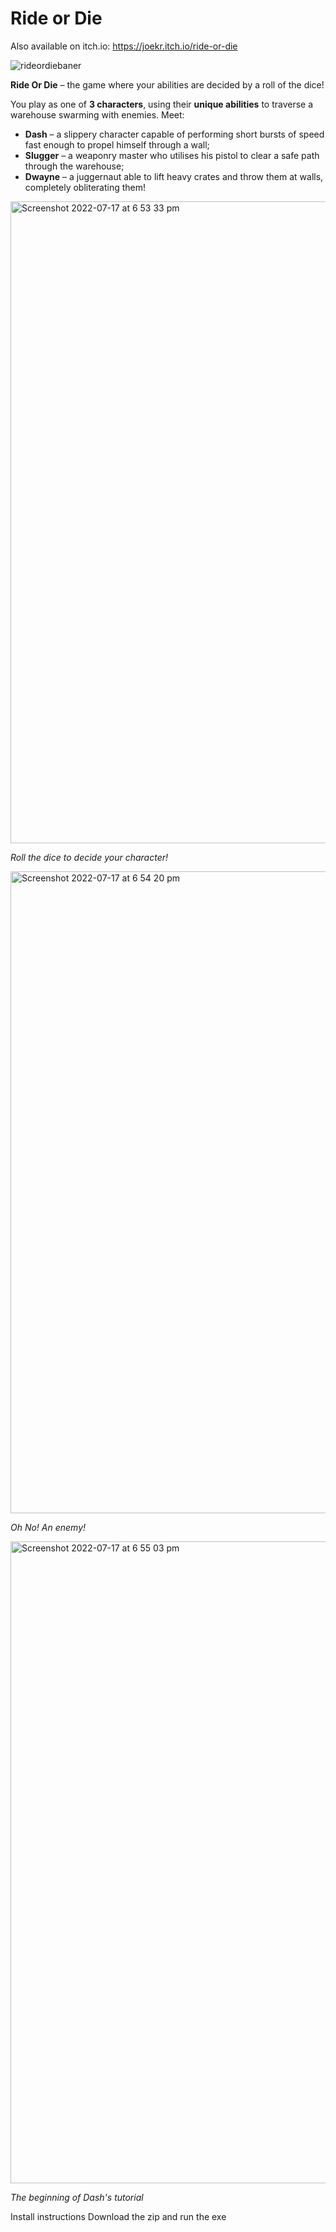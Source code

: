 # Ride or Die

Also available on itch.io: https://joekr.itch.io/ride-or-die

![rideordiebaner](https://user-images.githubusercontent.com/109162427/192260196-3d763b28-d4dd-4543-aedb-05421beace4e.jpg)

<b>Ride Or Die</b> – the game where your abilities are decided by a roll of the dice! 

You play as one of <b>3 characters</b>, using their <b>unique abilities</b> to traverse a warehouse swarming with enemies. Meet:
<ul>
<li><b>Dash</b> – a slippery character capable of performing short bursts of speed fast enough to propel himself through a wall;</li>

<li><b>Slugger</b> – a weaponry master who utilises his pistol to clear a safe path through the warehouse;</li>

<li><b>Dwayne</b> – a juggernaut able to lift heavy crates and throw them at walls, completely obliterating them!</li></ul>

<img width="1027" alt="Screenshot 2022-07-17 at 6 53 33 pm" src="https://user-images.githubusercontent.com/109162427/192259876-67a32381-5b5e-4929-b7e1-f93e45ce82c8.png">

_Roll the dice to decide your character!_

<img width="1027" alt="Screenshot 2022-07-17 at 6 54 20 pm" src="https://user-images.githubusercontent.com/109162427/192260030-f36a2ada-f14b-48c8-a555-6c0f536d3be0.png">

_Oh No! An enemy!_

<img width="1027" alt="Screenshot 2022-07-17 at 6 55 03 pm" src="https://user-images.githubusercontent.com/109162427/192260093-fac765c1-c5e0-49c9-81ea-40dedc8872ec.png">

_The beginning of Dash's tutorial_

Install instructions
Download the zip and run the exe
